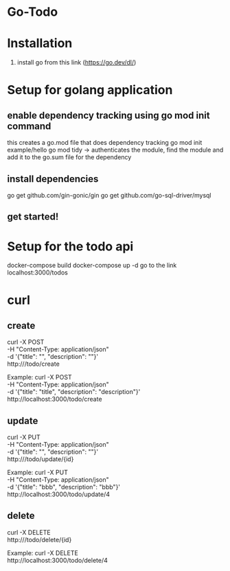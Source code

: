 # Go-Todo

# Installation

1. install go from this link (https://go.dev/dl/)

# Setup for golang application

## enable dependency tracking using go mod init command

this creates a go.mod file that does dependency tracking
go mod init example/hello
go mod tidy -> authenticates the module, find the module and add it to the go.sum file for the dependency

## install dependencies

go get github.com/gin-gonic/gin
go get github.com/go-sql-driver/mysql

## get started!

# Setup for the todo api

docker-compose build
docker-compose up -d
go to the link localhost:3000/todos

# curl

## create

curl -X POST \
 -H "Content-Type: application/json" \
 -d '{"title": "", "description": ""}' \
 http://<link>/todo/create

Example:
curl -X POST \
 -H "Content-Type: application/json" \
 -d '{"title": "title", "description": "description"}' \
 http://localhost:3000/todo/create

## update

curl -X PUT \
 -H "Content-Type: application/json" \
 -d '{"title": "", "description": ""}' \
 http://<link>/todo/update/{id}

Example:
curl -X PUT \
 -H "Content-Type: application/json" \
 -d '{"title": "bbb", "description": "bbb"}' \
 http://localhost:3000/todo/update/4

## delete

curl -X DELETE \
 http://<link>/todo/delete/{id}

Example:
curl -X DELETE \
 http://localhost:3000/todo/delete/4
